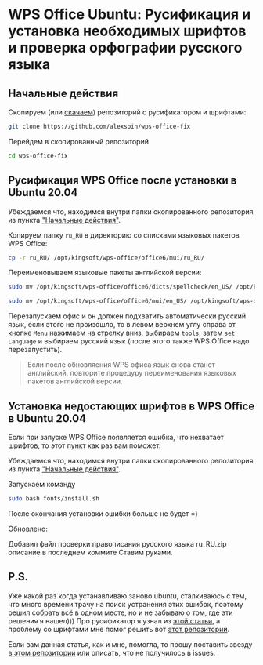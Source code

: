 # WPS Office Ubuntu: Русификация и установка необходимых шрифтов и проверка орфографии русского языка

## Начальные действия

Скопируем (или [скачаем](https://github.com/alexsoin/wps-office-fix)) репозиторий с русификатором и шрифтами:

```bash
git clone https://github.com/alexsoin/wps-office-fix
```

Перейдем в скопированный репозиторий

```bash
cd wps-office-fix
```

## Русификация WPS Office после установки в Ubuntu 20.04

Убеждаемся что, находимся внутри папки скопированного репозитория из пункта ["Начальные действия"](#%D0%BD%D0%B0%D1%87%D0%B0%D0%BB%D1%8C%D0%BD%D1%8B%D0%B5-%D0%B4%D0%B5%D0%B9%D1%81%D1%82%D0%B2%D0%B8%D1%8F).

Копируем папку `ru_RU` в директорию со списками языковых пакетов WPS Office:

```bash
cp -r ru_RU/ /opt/kingsoft/wps-office/office6/mui/ru_RU/
```

Переименовываем языковые пакеты английской версии:

```bash
sudo mv /opt/kingsoft/wps-office/office6/dicts/spellcheck/en_US/ /opt/kingsoft/wps-office/office6/dicts/spellcheck/en_US-old/
```
```bash
sudo mv /opt/kingsoft/wps-office/office6/mui/en_US/ /opt/kingsoft/wps-office/office6/mui/en_US-old/
```

Перезапускаем офис и он должен подхватить автоматически русский язык, если этого не произошло, то в левом верхнем углу справа от кнопке `Menu` нажимаем на стрелку вниз, выбираем `tools`, затем `set Language` и выбираем русский язык (после этого также WPS Office надо перезапустить).

> Если после обновляения WPS офиса язык снова станет английский, повторите процедуру переименования языковых пакетов английской версии.

## Установка недостающих шрифтов в WPS Office в Ubuntu 20.04

Если при запуске WPS Office появляется ошибка, что нехватает шрифтов, то этот пункт как раз вам поможет.

Убеждаемся что, находимся внутри папки скопированного репозитория из пункта ["Начальные действия"](#%D0%BD%D0%B0%D1%87%D0%B0%D0%BB%D1%8C%D0%BD%D1%8B%D0%B5-%D0%B4%D0%B5%D0%B9%D1%81%D1%82%D0%B2%D0%B8%D1%8F).

Запускаем команду

```bash
sudo bash fonts/install.sh
```
После окончания установки ошибки больше не будет =)

Обновлено:

Добавил файл проверки правописания русского языка ru_RU.zip
описание в последнем коммите
Ставим руками.

## P.S.

Уже какой раз когда устанавливаю заново ubuntu, сталкиваюсь с тем, что много времени трачу на поиск устранения этих ошибок, поэтому решил собрать всё в одном месте, но и не забываю о том, где эти решения я нашел))) Про русификатор я узнал из [этой статьи](https://www.nibbl.ru/linux/linuxday3-besplatnyj-analog-office-na-linux-i-windows.html#ustanovka-rusifikatora-v-wps-office), а проблему со шрифтами мне помог решить вот [этот репозиторий](https://github.com/IamDH4/ttf-wps-fonts).

Если вам данная статья, как и мне, помогла, то прошу поставить звезду [в этом репозитории](https://github.com/alexsoin/wps-office-fix) или описать, что не получилось в issues.
